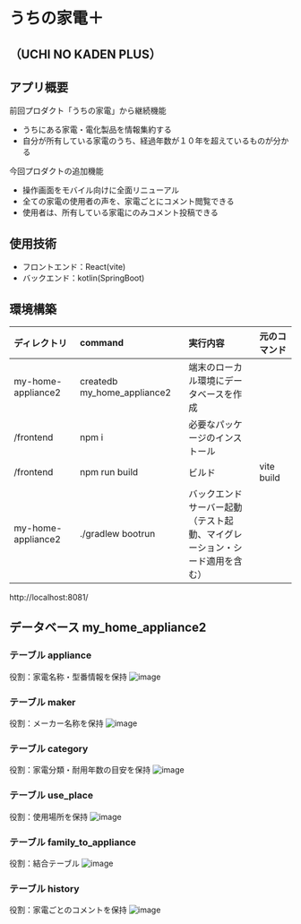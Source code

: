 # うちの家電＋
## （UCHI NO KADEN PLUS）

## アプリ概要
前回プロダクト「うちの家電」から継続機能
- うちにある家電・電化製品を情報集約する
- 自分が所有している家電のうち、経過年数が１０年を超えているものが分かる

今回プロダクトの追加機能
- 操作画面をモバイル向けに全面リニューアル
- 全ての家電の使用者の声を、家電ごとにコメント閲覧できる
- 使用者は、所有している家電にのみコメント投稿できる

## 使用技術
- フロントエンド：React(vite)
- バックエンド：kotlin(SpringBoot)

## 環境構築
| ディレクトリ      | command           | 実行内容                               | 元のコマンド                                                              |
| :---------------- | :---------------- | :------------------------------------- | :------------------------------------------------------------------------ |
| my-home-appliance2 | createdb my_home_appliance2  | 端末のローカル環境にデータベースを作成         |                                                                 |
| /frontend          | npm i             | 必要なパッケージのインストール         |                                                                           |
| /frontend          | npm run build     | ビルド                                 | vite build                                                                |
| my-home-appliance2 | ./gradlew bootrun             | バックエンドサーバー起動 <br> （テスト起動、マイグレーション・シード適用を含む）         |                                                                           |
http://localhost:8081/

## データベース my_home_appliance2

### テーブル appliance
役割：家電名称・型番情報を保持
![image](https://github.com/ngtnok/my-home-appliance2/assets/105690483/9b82f3cf-e1a5-4f25-a4b9-c2884fc1fe55)
### テーブル maker
役割：メーカー名称を保持
![image](https://github.com/ngtnok/my-home-appliance2/assets/105690483/4fc74610-d469-4913-8fd1-c4290388fb6a)

### テーブル category
役割：家電分類・耐用年数の目安を保持
![image](https://github.com/ngtnok/my-home-appliance2/assets/105690483/7c02e188-4227-40dc-87dc-2d03ccb3d2f7)

### テーブル use_place
役割：使用場所を保持
![image](https://github.com/ngtnok/my-home-appliance2/assets/105690483/cee9e6e2-60bc-4b63-85a2-7d80ed240fe2)

### テーブル family_to_appliance
役割：結合テーブル
![image](https://github.com/ngtnok/my-home-appliance2/assets/105690483/8aaec200-bd00-4ec0-872d-fc5ce3bec5c8)

### テーブル history
役割：家電ごとのコメントを保持
![image](https://github.com/ngtnok/my-home-appliance2/assets/105690483/c6d137d3-b6c4-4419-8423-634e65db2e68)
